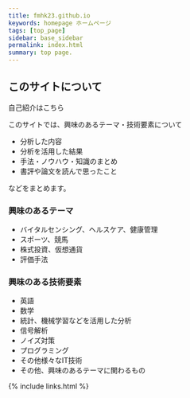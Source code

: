 ```yaml
---
title: fmhk23.github.io
keywords: homepage ホームページ
tags: [top_page]
sidebar: base_sidebar
permalink: index.html
summary: top page.
---
```


## このサイトについて

自己紹介はこちら  

このサイトでは、興味のあるテーマ・技術要素について
- 分析した内容
- 分析を活用した結果
- 手法・ノウハウ・知識のまとめ
- 書評や論文を読んで思ったこと  

などをまとめます。

### 興味のあるテーマ
- バイタルセンシング、ヘルスケア、健康管理
- スポーツ、競馬
- 株式投資、仮想通貨
- 評価手法

### 興味のある技術要素
- 英語
- 数学
- 統計、機械学習などを活用した分析
- 信号解析
- ノイズ対策
- プログラミング
- その他様々なIT技術
- その他、興味のあるテーマに関わるもの

{% include links.html %}
